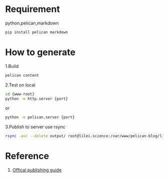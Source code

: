# Requirement
python,pelican,markdown
```bash
pip install pelican markdown
```
# How to generate
1.Build
```bash
pelican content
```
2.Test on local
```bash
cd {www-root}
python -m http.server {port}
```
or
```bash
python -m pelican.server {port}
```
3.Publish to server use rsync
```bash
rsync -avc --delete output/ root@lilei.science:/var/www/pelican-blog/lilei_science_blog
```
# Reference
1. [Offical publishing guide](http://docs.getpelican.com/en/3.6.3/publish.html)
